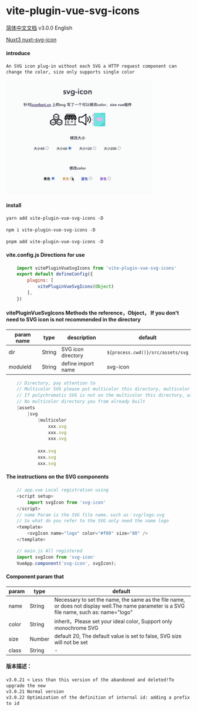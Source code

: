 # vite-plugin-vue-svg-icons
[简体中文文档](README.md)
v3.0.0 English

[Nuxt3 nuxt-svg-icon](https://github.com/335296558/nuxt-svg-icon)

#### introduce
    An SVG icon plug-in without each SVG a HTTP request component can change the color, size only supports single color


<img src="../demo/src/assets/demo.gif" width="400px"></img> 
#### install
    yarn add vite-plugin-vue-svg-icons -D

    npm i vite-plugin-vue-svg-icons -D

    pnpm add vite-plugin-vue-svg-icons -D

#### vite.config.js Directions for use
```js
    import vitePluginVueSvgIcons from 'vite-plugin-vue-svg-icons'
    export default defineConfig({
        plugins: [
            vitePluginVueSvgIcons(Object)
        ],
    })
```
#### vitePluginVueSvgIcons Methods the reference，Object， If you don't need to SVG icon is not recommended in the directory

| param name | type | description | default |
| -------- | -------- | -------- | -------- |
|dir|String|SVG icon directory|`${process.cwd()}/src/assets/svg`|
|moduleId|String|define import name|svg-icon|
```js
    // Directory, pay attention to
    // Multicolor SVG please put multicolor this directory, multicolor can't change color
    // If polychromatic SVG is not on the multicolor this directory, will be modified to monochrome
    // No multicolor directory you from already built
    |assets
        |svg
            |multicolor
                xxx.svg
                xxx.svg
                xxx.svg

            xxx.svg
            xxx.svg
            xxx.svg
```
#### The instructions on the SVG components
```js
    // app.vue Local registration using
    <script setup>
        import svgIcon from 'svg-icon'
    </script>
    // name Param is the SVG file name，such as：svg/logo.svg
    // So what do you refer to the SVG only need the name logo
    <template>
        <svgIcon name="logo" color="#f00" size="80" />
    </template>
```

```js
    // main.js All registered
    import svgIcon from 'svg-icon'
    VueApp.component('svg-icon', svgIcon);
```

#### Component param that
| param | type | default |
| -------- | -------- | -------- |
|name|String|Necessary to set the name, the same as the file name, or does not display well.The name parameter is a SVG file name, such as: name="logo"|
|color|String| inherit，Please set your ideal color, Support only monochrome SVG|
|size|Number|default 20, The default value is set to false, SVG size will not be set|
|class|String| - |

<!-- [示列图像]() -->


#### 版本描述：
    v3.0.21 < Less than this version of the abandoned and deleted!To upgrade the new
    v3.0.21 Normal version
    v3.0.22 Optimization of the definition of internal id: adding a prefix to id